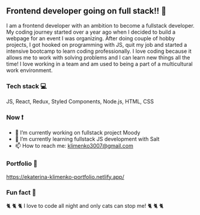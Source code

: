 ## Frontend developer going on full stack!! 💪

I am a frontend developer with an ambition to become a fullstack developer. My coding journey started over a year ago when I decided to build a webpage for an event I was organizing. After doing couple of hobby projects, I got hooked on programming with JS, quit my job and started a intensive bootcamp to learn coding professionally. I love coding because it allows me to work with solving problems and I can learn new things all the time! I love working in a team and am used to being a part of a multicultural work environment.

### Tech stack 💻
JS, React, Redux, Styled Components, Node.js, HTML, CSS

### Now ❗
- 🔭 I’m currently working on fullstack project Moody
- 🌱 I’m currently learning fullstack JS development with Salt
- 📫 How to reach me: klimenko3007@gmail.com

### Portfolio 💼
https://ekaterina-klimenko-portfolio.netlify.app/

### Fun fact 👻
🐈 🐈 🐈  I love to code all night and only cats can stop me! 🐈 🐈 🐈
